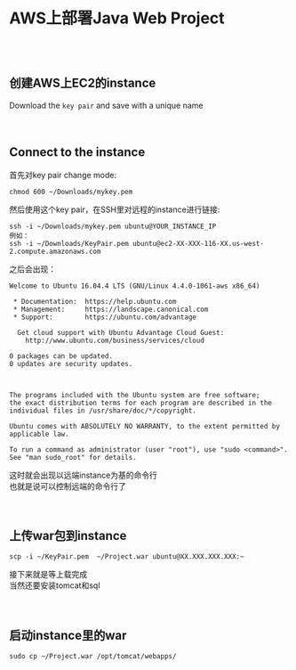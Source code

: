 # AWS上部署Java Web Project
<br/>
<br/>

## 创建AWS上EC2的instance

Download the `key pair` and save with a unique name<br/>
<br/>
<br/>

## Connect to the instance

首先对key pair change mode:
```
chmod 600 ~/Downloads/mykey.pem
```

然后使用这个key pair，在SSH里对远程的instance进行链接:
```
ssh -i ~/Downloads/mykey.pem ubuntu@YOUR_INSTANCE_IP
例如：
ssh -i ~/Downloads/KeyPair.pem ubuntu@ec2-XX-XXX-116-XX.us-west-2.compute.amazonaws.com
```

之后会出现：
```
Welcome to Ubuntu 16.04.4 LTS (GNU/Linux 4.4.0-1061-aws x86_64)

 * Documentation:  https://help.ubuntu.com
 * Management:     https://landscape.canonical.com
 * Support:        https://ubuntu.com/advantage

  Get cloud support with Ubuntu Advantage Cloud Guest:
    http://www.ubuntu.com/business/services/cloud

0 packages can be updated.
0 updates are security updates.



The programs included with the Ubuntu system are free software;
the exact distribution terms for each program are described in the
individual files in /usr/share/doc/*/copyright.

Ubuntu comes with ABSOLUTELY NO WARRANTY, to the extent permitted by
applicable law.

To run a command as administrator (user "root"), use "sudo <command>".
See "man sudo_root" for details.
```
这时就会出现以远端instance为基的命令行 <br/>
也就是说可以控制远端的命令行了 <br/>
<br/>
<br/>


## 上传war包到instance
```
scp -i ~/KeyPair.pem  ~/Project.war ubuntu@XX.XXX.XXX.XXX:~
```
接下来就是等上载完成 <br/>
当然还要安装tomcat和sql<br/>
<br/>
<br/>

## 启动instance里的war

```
sudo cp ~/Project.war /opt/tomcat/webapps/
```
